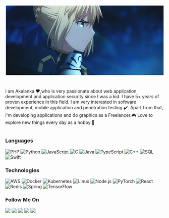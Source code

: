 <p align="center">
  <img src="https://github.com/Akalanka1337/Akalanka1337/raw/main/profile.gif">
</p>

#
I am Akalanka ❤️,who is very
passionate about web application
development and application security since I
was a kid. I have 5+ years of proven
experience in this field. I am very interested
in software development, mobile application
and penetration testing ✔️. Apart from that,
I'm developing applications and do graphics
as a Freelancer.🎮 Love to explore new things
every day as a hobby.🥺
#

### Languages

![PHP](https://img.shields.io/badge/-PHP-000?&logo=PHP)
![Python](https://img.shields.io/badge/-Python-000?&logo=Python)
![JavaScript](https://img.shields.io/badge/-JavaScript-000?&logo=JavaScript)
![C](https://img.shields.io/badge/-C-000?&logo=C)
![Java](https://img.shields.io/badge/-Java-000?&logo=Java&logoColor=007396)
![TypeScript](https://img.shields.io/badge/-TypeScript-000?&logo=TypeScript)
![C++](https://img.shields.io/badge/-C++-000?&logo=c%2b%2b&logoColor=00599C)
![SQL](https://img.shields.io/badge/-SQL-000?&logo=MySQL)
![Swift](https://img.shields.io/badge/-Swift-000?&logo=Swift)

### Technologies

![AWS](https://img.shields.io/badge/-AWS-000?&logo=Amazon-AWS&logoColor=F90)
![Docker](https://img.shields.io/badge/-Docker-000?&logo=Docker)
![Kubernetes](https://img.shields.io/badge/-Kubernetes-000?&logo=Kubernetes)
![Linux](https://img.shields.io/badge/-Linux-000?&logo=Linux)
![Node.js](https://img.shields.io/badge/-Node.js-000?&logo=node.js)
![PyTorch](https://img.shields.io/badge/-PyTorch-000?&logo=PyTorch)
![React](https://img.shields.io/badge/-React-000?&logo=React)
![Redis](https://img.shields.io/badge/-Redis-000?&logo=Redis)
![Spring](https://img.shields.io/badge/-Spring-000?&logo=Spring)
![TensorFlow](https://img.shields.io/badge/-TensorFlow-000?&logo=TensorFlow)

<!-- ### Cybersecurity Projects

[![](https://img.shields.io/badge/-🩸%20WordpressKiller-000)](#)
[![](https://img.shields.io/badge/-🌊%20God-000)](#)
 -->
 
 ### Follow Me On
 
[![](https://img.shields.io/badge/Facebook-%234267B2.svg?&style=for-the-badge&logo=facebook&logoColor=white)](https://www.facebook.com/Akalanka1337/)
[![](https://img.shields.io/badge/twitter-%231DA1F2.svg?&style=for-the-badge&logo=twitter&logoColor=white)](https://twitter.com/ceo_akalanka)
[![](https://img.shields.io/badge/Instagram-%23E1306C.svg?&style=for-the-badge&logo=instagram&logoColor=white)](https://www.instagram.com/akalanka1337/)
[![](https://img.shields.io/badge/linkedin-%230077B5.svg?&style=for-the-badge&logo=linkedin&logoColor=white)](https://www.linkedin.com/in/akalankauk/)
[![](https://img.shields.io/badge/medium-%2312100E.svg?&style=for-the-badge&logo=medium&logoColor=white)](https://blog.akalanka.uk/)
